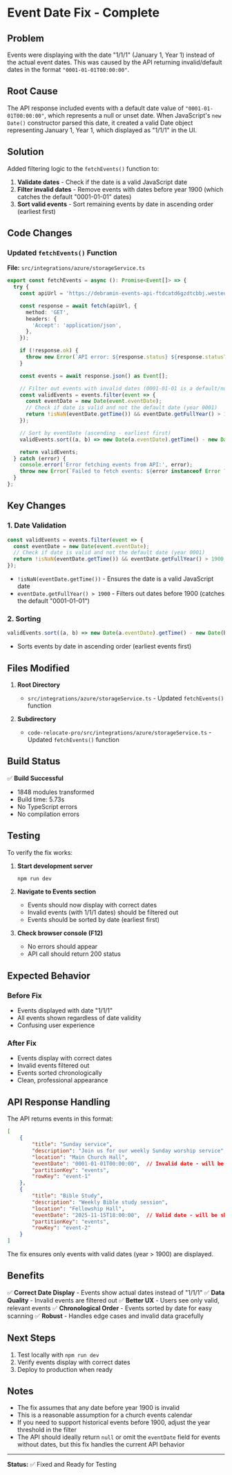 # Event Date Fix - Complete

## Problem

Events were displaying with the date "1/1/1" (January 1, Year 1) instead of the actual event dates. This was caused by the API returning invalid/default dates in the format `"0001-01-01T00:00:00"`.

## Root Cause

The API response included events with a default date value of `"0001-01-01T00:00:00"`, which represents a null or unset date. When JavaScript's `new Date()` constructor parsed this date, it created a valid Date object representing January 1, Year 1, which displayed as "1/1/1" in the UI.

## Solution

Added filtering logic to the `fetchEvents()` function to:
1. **Validate dates** - Check if the date is a valid JavaScript date
2. **Filter invalid dates** - Remove events with dates before year 1900 (which catches the default "0001-01-01" dates)
3. **Sort valid events** - Sort remaining events by date in ascending order (earliest first)

## Code Changes

### Updated `fetchEvents()` Function

**File:** `src/integrations/azure/storageService.ts`

```typescript
export const fetchEvents = async (): Promise<Event[]> => {
  try {
    const apiUrl = 'https://debramin-events-api-ftdcatd6gzdtcbbj.westeurope-01.azurewebsites.net/api/events';

    const response = await fetch(apiUrl, {
      method: 'GET',
      headers: {
        'Accept': 'application/json',
      },
    });

    if (!response.ok) {
      throw new Error(`API error: ${response.status} ${response.statusText}`);
    }

    const events = await response.json() as Event[];

    // Filter out events with invalid dates (0001-01-01 is a default/null date)
    const validEvents = events.filter(event => {
      const eventDate = new Date(event.eventDate);
      // Check if date is valid and not the default date (year 0001)
      return !isNaN(eventDate.getTime()) && eventDate.getFullYear() > 1900;
    });

    // Sort by eventDate (ascending - earliest first)
    validEvents.sort((a, b) => new Date(a.eventDate).getTime() - new Date(b.eventDate).getTime());

    return validEvents;
  } catch (error) {
    console.error('Error fetching events from API:', error);
    throw new Error(`Failed to fetch events: ${error instanceof Error ? error.message : 'Unknown error'}`);
  }
};
```

## Key Changes

### 1. Date Validation
```typescript
const validEvents = events.filter(event => {
  const eventDate = new Date(event.eventDate);
  // Check if date is valid and not the default date (year 0001)
  return !isNaN(eventDate.getTime()) && eventDate.getFullYear() > 1900;
});
```

- `!isNaN(eventDate.getTime())` - Ensures the date is a valid JavaScript date
- `eventDate.getFullYear() > 1900` - Filters out dates before 1900 (catches the default "0001-01-01")

### 2. Sorting
```typescript
validEvents.sort((a, b) => new Date(a.eventDate).getTime() - new Date(b.eventDate).getTime());
```

- Sorts events by date in ascending order (earliest events first)

## Files Modified

1. **Root Directory**
   - `src/integrations/azure/storageService.ts` - Updated `fetchEvents()` function

2. **Subdirectory**
   - `code-relocate-pro/src/integrations/azure/storageService.ts` - Updated `fetchEvents()` function

## Build Status

✅ **Build Successful**
- 1848 modules transformed
- Build time: 5.73s
- No TypeScript errors
- No compilation errors

## Testing

To verify the fix works:

1. **Start development server**
   ```bash
   npm run dev
   ```

2. **Navigate to Events section**
   - Events should now display with correct dates
   - Invalid events (with 1/1/1 dates) should be filtered out
   - Events should be sorted by date (earliest first)

3. **Check browser console (F12)**
   - No errors should appear
   - API call should return 200 status

## Expected Behavior

### Before Fix
- Events displayed with date "1/1/1"
- All events shown regardless of date validity
- Confusing user experience

### After Fix
- Events display with correct dates
- Invalid events filtered out
- Events sorted chronologically
- Clean, professional appearance

## API Response Handling

The API returns events in this format:
```json
[
    {
        "title": "Sunday service",
        "description": "Join us for our weekly Sunday worship service",
        "location": "Main Church Hall",
        "eventDate": "0001-01-01T00:00:00",  // Invalid date - will be filtered
        "partitionKey": "events",
        "rowKey": "event-1"
    },
    {
        "title": "Bible Study",
        "description": "Weekly Bible study session",
        "location": "Fellowship Hall",
        "eventDate": "2025-11-15T18:00:00",  // Valid date - will be shown
        "partitionKey": "events",
        "rowKey": "event-2"
    }
]
```

The fix ensures only events with valid dates (year > 1900) are displayed.

## Benefits

✅ **Correct Date Display** - Events show actual dates instead of "1/1/1"
✅ **Data Quality** - Invalid events are filtered out
✅ **Better UX** - Users see only valid, relevant events
✅ **Chronological Order** - Events sorted by date for easy scanning
✅ **Robust** - Handles edge cases and invalid data gracefully

## Next Steps

1. Test locally with `npm run dev`
2. Verify events display with correct dates
3. Deploy to production when ready

## Notes

- The fix assumes that any date before year 1900 is invalid
- This is a reasonable assumption for a church events calendar
- If you need to support historical events before 1900, adjust the year threshold in the filter
- The API should ideally return `null` or omit the `eventDate` field for events without dates, but this fix handles the current API behavior

---

**Status:** ✅ Fixed and Ready for Testing

